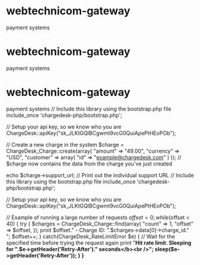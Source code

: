 # webtechnicom-gateway
payment systems
# webtechnicom-gateway
payment systems
# webtechnicom-gateway
payment systems
// Include this library using the bootstrap.php file
include_once 'chargedesk-php/bootstrap.php';

// Setup your api key, so we know who you are
ChargeDesk::apiKey("sk_JLKtGQlBCgwmt9vcG0QuiApePtHEoPOb");

// Create a new charge in the system
$charge = ChargeDesk_Charge::create(array(
    "amount" =>     "49.00",
    "currency" =>   "USD",
    "customer" =>   array(
        "id" => "example@chargedesk.com"
    )
));
// $charge now contains the data from the charge you've just created

echo $charge->support_url; // Print out the individual support URL
// Include this library using the bootstrap.php file
include_once 'chargedesk-php/bootstrap.php';

// Setup your api key, so we know who you are
ChargeDesk::apiKey("sk_JLKtGQlBCgwmt9vcG0QuiApePtHEoPOb");

// Example of running a large number of requests
$offset = 0;
while($offset < 40) {
    try {
        $charges = ChargeDesk_Charge::find(array(
            "count" => 1,
            "offset" => $offset,
        ));
        print $offset." - Charge ID: ".$charges->data[0]->charge_id."<br />";
        $offset++;
    }
    catch(ChargeDesk_RateLimitError $e) {
        // Wait for the specified time before trying the request again
        print "<b>Hit rate limit. Sleeping for ".$e->getHeader('Retry-After')." seconds</b><br />";
        sleep($e->getHeader('Retry-After'));
    }
}
